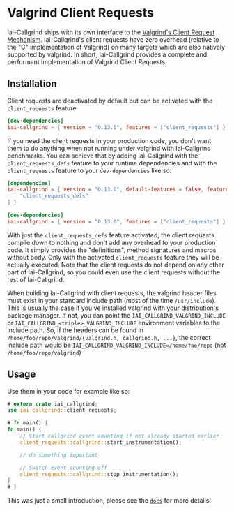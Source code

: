 # Valgrind Client Requests

Iai-Callgrind ships with its own interface to the [Valgrind's Client Request
Mechanism](https://valgrind.org/docs/manual/manual-core-adv.html#manual-core-adv.clientreq).
Iai-Callgrind's client requests have zero overhead (relative to the "C"
implementation of Valgrind) on many targets which are also natively supported by
valgrind. In short, Iai-Callgrind provides a complete and performant
implementation of Valgrind Client Requests.

## Installation

Client requests are deactivated by default but can be activated with the
`client_requests` feature.

```toml
[dev-dependencies]
iai-callgrind = { version = "0.13.0", features = ["client_requests"] }
```

If you need the client requests in your production code, you don't want them to
do anything when not running under valgrind with Iai-Callgrind benchmarks. You
can achieve that by adding Iai-Callgrind with the `client_requests_defs` feature
to your runtime dependencies and with the `client_requests` feature to your
`dev-dependencies` like so:

```toml
[dependencies]
iai-callgrind = { version = "0.13.0", default-features = false, features = [
    "client_requests_defs"
] }

[dev-dependencies]
iai-callgrind = { version = "0.13.0", features = ["client_requests"] }
```

With just the `client_requests_defs` feature activated, the client requests
compile down to nothing and don't add any overhead to your production code. It
simply provides the "definitions", method signatures and macros without body.
Only with the activated `client_requests` feature they will be actually
executed. Note that the client requests do not depend on any other part of
Iai-Callgrind, so you could even use the client requests without the rest of
Iai-Callgrind.

When building Iai-Callgrind with client requests, the valgrind header files must
exist in your standard include path (most of the time `/usr/include`). This is
usually the case if you've installed valgrind with your distribution's package
manager. If not, you can point the `IAI_CALLGRIND_VALGRIND_INCLUDE` or
`IAI_CALLGRIND_<triple>_VALGRIND_INCLUDE` environment variables to the include
path. So, if the headers can be found in `/home/foo/repo/valgrind/{valgrind.h,
callgrind.h, ...}`, the correct include path would be
`IAI_CALLGRIND_VALGRIND_INCLUDE=/home/foo/repo` (not `/home/foo/repo/valgrind`)

## Usage

Use them in your code for example like so:

```rust
# extern crate iai_callgrind;
use iai_callgrind::client_requests;

# fn main() {
fn main() {
    // Start callgrind event counting if not already started earlier
    client_requests::callgrind::start_instrumentation();

    // do something important

    // Switch event counting off
    client_requests::callgrind::stop_instrumentation();
}
# }
```

This was just a small introduction, please see the
[`docs`](https://docs.rs/iai-callgrind/0.13.0/iai_callgrind/client_requests) for
more details!
